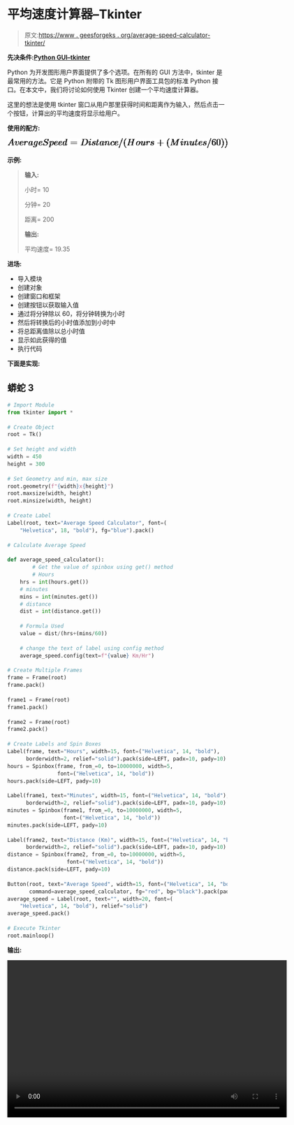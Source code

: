 # 平均速度计算器–Tkinter

> 原文:[https://www . geesforgeks . org/average-speed-calculator-tkinter/](https://www.geeksforgeeks.org/average-speed-calculator-tkinter/)

**先决条件:**[**Python GUI–tkinter**](https://www.geeksforgeeks.org/python-gui-tkinter/)

Python 为开发图形用户界面提供了多个选项。在所有的 GUI 方法中，tkinter 是最常用的方法。它是 Python 附带的 Tk 图形用户界面工具包的标准 Python 接口。在本文中，我们将讨论如何使用 Tkinter 创建一个平均速度计算器。

这里的想法是使用 tkinter 窗口从用户那里获得时间和距离作为输入，然后点击一个按钮，计算出的平均速度将显示给用户。

**使用的配方:**

![Average Speed = Distance/(Hours+(Minutes/60))](img/72720eb8475d7775efdbe5fcb3f77c4d.png "Rendered by QuickLaTeX.com")

**示例:**

> **输入:**
> 
> 小时= 10
> 
> 分钟= 20
> 
> 距离= 200
> 
> **输出:**
> 
> 平均速度= 19.35

**进场:**

*   导入模块
*   创建对象
*   创建窗口和框架
*   创建按钮以获取输入值
*   通过将分钟除以 60，将分钟转换为小时
*   然后将转换后的小时值添加到小时中
*   将总距离值除以总小时值
*   显示如此获得的值
*   执行代码

**下面是实现:**

## 蟒蛇 3

```py
# Import Module
from tkinter import *

# Create Object
root = Tk()

# Set height and width
width = 450
height = 300

# Set Geometry and min, max size
root.geometry(f"{width}x{height}")
root.maxsize(width, height)
root.minsize(width, height)

# Create Label
Label(root, text="Average Speed Calculator", font=(
    "Helvetica", 18, "bold"), fg="blue").pack()

# Calculate Average Speed

def average_speed_calculator():
        # Get the value of spinbox using get() method
        # Hours
    hrs = int(hours.get())
    # minutes
    mins = int(minutes.get())
    # distance
    dist = int(distance.get())

    # Formula Used
    value = dist/(hrs+(mins/60))

    # change the text of label using config method
    average_speed.config(text=f"{value} Km/Hr")

# Create Multiple Frames
frame = Frame(root)
frame.pack()

frame1 = Frame(root)
frame1.pack()

frame2 = Frame(root)
frame2.pack()

# Create Labels and Spin Boxes
Label(frame, text="Hours", width=15, font=("Helvetica", 14, "bold"),
      borderwidth=2, relief="solid").pack(side=LEFT, padx=10, pady=10)
hours = Spinbox(frame, from_=0, to=10000000, width=5,
                font=("Helvetica", 14, "bold"))
hours.pack(side=LEFT, pady=10)

Label(frame1, text="Minutes", width=15, font=("Helvetica", 14, "bold"),
      borderwidth=2, relief="solid").pack(side=LEFT, padx=10, pady=10)
minutes = Spinbox(frame1, from_=0, to=10000000, width=5,
                  font=("Helvetica", 14, "bold"))
minutes.pack(side=LEFT, pady=10)

Label(frame2, text="Distance (Km)", width=15, font=("Helvetica", 14, "bold"),
      borderwidth=2, relief="solid").pack(side=LEFT, padx=10, pady=10)
distance = Spinbox(frame2, from_=0, to=10000000, width=5,
                   font=("Helvetica", 14, "bold"))
distance.pack(side=LEFT, pady=10)

Button(root, text="Average Speed", width=15, font=("Helvetica", 14, "bold"),
       command=average_speed_calculator, fg="red", bg="black").pack(pady=20)
average_speed = Label(root, text="", width=20, font=(
    "Helvetica", 14, "bold"), relief="solid")
average_speed.pack()

# Execute Tkinter
root.mainloop()
```

**输出:**

<video class="wp-video-shortcode" id="video-538129-1" width="640" height="360" preload="metadata" controls=""><source type="video/mp4" src="https://media.geeksforgeeks.org/wp-content/uploads/20210106113039/FreeOnlineScreenRecorderProject7.mp4?_=1">[https://media.geeksforgeeks.org/wp-content/uploads/20210106113039/FreeOnlineScreenRecorderProject7.mp4](https://media.geeksforgeeks.org/wp-content/uploads/20210106113039/FreeOnlineScreenRecorderProject7.mp4)</video>